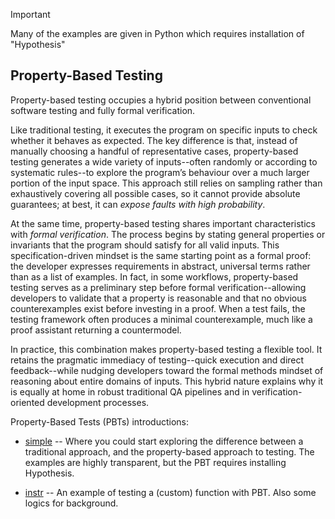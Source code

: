 
> [!IMPORTANT]  
> Many of the examples are given in Python which requires installation of "Hypothesis"

## Property-Based Testing

Property-based testing occupies a hybrid position between conventional software testing 
and fully formal verification.

Like traditional testing, it executes the program on specific inputs to check whether it
behaves as expected. The key difference is that, instead of manually choosing a handful of
representative cases, property-based testing generates a wide variety of inputs--often randomly
or according to systematic rules--to explore the program’s behaviour over a much larger
portion of the input space. This approach still relies on sampling rather than exhaustively
covering all possible cases, so it cannot provide absolute guarantees; at best, it can *expose
faults with high probability*.

At the same time, property-based testing shares important characteristics with *formal
verification*. The process begins by stating general properties or invariants that the
program should satisfy for all valid inputs. This specification-driven mindset is the
same starting point as a formal proof: the developer expresses requirements in abstract,
universal terms rather than as a list of examples. In fact, in some workflows, property-based
testing serves as a preliminary step before formal verification--allowing developers to
validate that a property is reasonable and that no obvious counterexamples exist before
investing in a proof. When a test fails, the testing framework often produces a minimal
counterexample, much like a proof assistant returning a countermodel.

In practice, this combination makes property-based testing a flexible tool. It retains the
pragmatic immediacy of testing--quick execution and direct feedback--while nudging developers
toward the formal methods mindset of reasoning about entire domains of inputs. This hybrid
nature explains why it is equally at home in robust traditional QA pipelines and in
verification-oriented development processes.

Property-Based Tests (PBTs) introductions:
- [simple](./simple/) -- Where you could start exploring the difference between a traditional
  approach, and the property-based approach to testing. The examples are highly transparent,
  but the PBT requires installing Hypothesis.

- [instr](./instr/) -- An example of testing a (custom) function with PBT. Also some logics
  for background.

